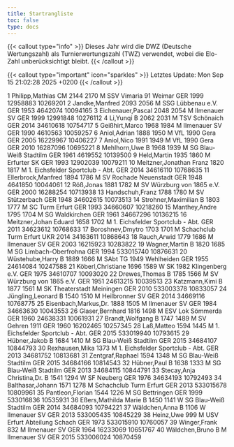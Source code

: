 ```yaml
---
title: Startrangliste
toc: false
type: docs
---
```


{{< callout type="info" >}}
Dieses Jahr wird die DWZ (Deutsche Wertungszahl) als Turnierwertungszahl (TWZ) verwendet, wobei die Elo-Zahl unberücksichtigt bleibt.
{{< /callout >}}

{{< callout type="important" icon="sparkles" >}}
Letztes Update:  Mon Sep 15 21:02:28 2025 +0200
{{< /callout >}}

<startrangliste>
1	Philipp,Mathias	CM	2144	2170	M	SSV Vimaria 91 Weimar	GER	1999	12958883	10269201
2	Jandke,Manfred		2093	2056	M	SSG Lübbenau e.V.	GER	1953	4642074	10094165
3	Eichenauer,Pascal		2048	2054	M	Ilmenauer SV	GER	1999	12991848	10276112
4	Li,Yunqi	B	2062	2031	M	TSV Schönaich	GER	2014	34610618	10754717
5	Geißhirt,Marco		1968	1984	M	Ilmenauer SV	GER	1990	4610563	10059257
6	Aniol,Adrian		1888	1950	M	VfL 1990 Gera	GER	2005	16229967	10406227
7	Aniol,Nico		1991	1949	M	VfL 1990 Gera	GER	2010	16287096	10695221
8	Mehlhorn,Uwe	B	1968	1939	M	SG Blau-Weiß Stadtilm	GER	1961	4619552	10139500
9	Held,Martin		1935	1860	M	Erfurter SK	GER	1993	12902039	10079211
10	Meitzner,Jonathan Franz		1820	1817	M	1. Eichsfelder Sportclub - Abt.	GER	2014	34616110	10768635
11	Ellerbrock,Manfred		1894	1786	M	SV Rochade Neuenstadt	GER	1948	4641850	10044061
12	Röß,Jonas		1881	1782	M	SV Würzburg von 1865 e.V.	GER	2000	16288254	10713938
13	Handschuh,Franz		1788	1780	M	SV Stützerbach	GER	1948	34602615	10073513
14	Strohner,Maximilian	B	1803	1777	M	SC Turm Erfurt	GER	1993	34660607	10218260
15	Manthey,Andre		1795	1704	M	SG Waldkirchen	GER	1961	34667296	10136215
16	Meitzner,Johan Eduard		1658	1702	M	1. Eichsfelder Sportclub - Abt.	GER	2011	34623612	10768633
17	Boroshnev,Dmytro		1703	1701	M	Schachclub Turm Erfurt	UKR	2014	34163611	10868643
18	Rauch,Arwid		1779	1686	M	Ilmenauer SV	GER	2003	16215923	10283822
19	Wagner,Martin	B	1820	1685	M	SG Limbach-Oberfrohna	GER	1994	533015740	10876631
20	Wüstehube,Harry	B	1889	1666	M	SAbt TG 1949 Wehlheiden	GER	1955	24614084	10247588
21	Köberl,Christiane		1696	1589	W	SK 1982 Klingenberg e.V.	GER	1975	34610707	10093020
22	Drewes,Thomas	B	1785	1566	M	SV Würzburg von 1865 e.V.	GER	1951	24613215	10039513
23	Katzmann,Kimi	B	1877	1561	M	SK Theaterstadt Meiningen	GER	2010	533003378	10833057
24	Jüngling,Leonard	B	1540	1510	M	Heilbronner SV	GER	2014	34669116	10768775
25	Eisenbach,Markus,Dr.		1888	1505	M	Ilmenauer SV	GER	1984	34663630	10043553
26	Glaser,Bernhard		1816	1498	M	ESV Lok Sömmerda	GER	1960	24638331	10061931
27	Brandt,Wolfgang	B	1747	1489	M	SV Gehren 1911	GER	1960	16202465	10257345
28	Laß,Matteo		1594	1445	M	1. Eichsfelder Sportclub - Abt.	GER	2015	533019940	10793615
29	Hübner,Jakob	B	1684	1410	M	SG Blau-Weiß Stadtilm	GER	2015	34684107	10844793
30	Rexhausen,Mika			1373	M	1. Eichsfelder Sportclub - Abt.	GER	2013	34681752	10813681
31	Zentgraf,Raphael		1594	1348	M	SG Blau-Weiß Stadtilm	GER	2015	34684166	10814543
32	Hübner,Paul	B	1638	1333	M	SG Blau-Weiß Stadtilm	GER	2013	34684115	10844791
33	Stecay,Anja Christina,Dr.	B	1541	1294	W	SF Neuberg	GER	1976	34634193	10792493
34	Balthasar,Johann		1571	1278	M	Schachclub Turm Erfurt	GER	2013	533015678	10809961
35	Pantleon,Florian		1544	1226	M	SG Bettringen	GER	1999	533016836	10535931
36	Eßers,Mathilda Marie	B	1450	1141	W	SG Blau-Weiß Stadtilm	GER	2014	34684093	10794221
37	Wäldchen,Anna	B		1106	W	Ilmenauer SV	GER	2013	533005435	10845229
38	Heinz,Uwe			999	M	USV Erfurt Abteilung Schach	GER	1973	533015910	10760057
39	Winger,Frank			832	M	Ilmenauer SV	GER	1964	16233069	10651767
40	Wäldchen,Bruno	B			M	Ilmenauer SV	GER	2015	533006024	10870459
</startrangliste>
